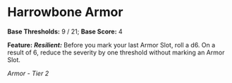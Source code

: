 # Harrowbone Armor

**Base Thresholds:** 9 / 21; **Base Score:** 4

**Feature:** ***Resilient:*** Before you mark your last Armor Slot, roll a d6. On a result of 6, reduce the severity by one threshold without marking an Armor Slot.

*Armor - Tier 2*
